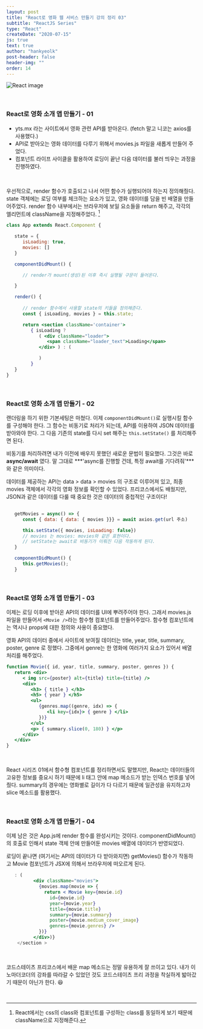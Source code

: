 ```yaml
---
layout: post
title: "React로 영화 웹 서비스 만들기 강의 정리 03"
subtitle: "ReactJS Series"
type: "React"
createDate: "2020-07-15"
js: true
text: true
author: "hankyeolk"
post-header: false
header-img: ""
order: 14
---
```


![React image](https://d1telmomo28umc.cloudfront.net/media/public/thumbnails/reactThumbnail_dKcLQOJ.jpg)

<br>

### React로 영화 소개 앱 만들기 - 01

- yts.mx 라는 사이트에서 영화 관련 API를 받아온다. (fetch 말고 니코는 axios를 사용했다.)
- API로 받아오는 영화 데이터를 다루기 위해서 movies.js 파일을 새롭게 만들어 주었다.
- 컴포넌트 라이프 사이클을 활용하여 로딩이 끝난 다음 데이터를 불러 띄우는 과정을 진행하였다.
<br>

우선적으로, render 함수가 호출되고 나서 어떤 함수가 실행되어야 하는지 정의해줬다. state 객체에는 로딩 여부를 체크하는 요소가 있고, 영화 데이터를 담을 빈 배열을 만들어주었다. render 함수 내부에서는 브라우저에 보일 요소들을 return 해주고, 각각의 엘리먼트에 className을 지정해주었다. [^1]
<br>

```jsx
class App extends React.Component {

   state = {
      isLoading: true,
      movies: []
   }

   componentDidMount() {

      // render가 mount(생성)된 이후 즉시 실행될 구문이 들어온다.

   }

   render() {
      
      // render 함수에서 사용할 state의 키들을 정의해준다. 
      const { isLoading, movies } = this.state;

      return <section className='container'> 
         { isLoading ?
            ( <div className="loader">
               <span className="loader_text">Loading</span>
            </div> ) : (

            )
         }
   }
}
```

<br>

### React로 영화 소개 앱 만들기 - 02

랜더링을 하기 위한 기본세팅은 마쳤다. 이제 `componentDidMount()`로 실행시킬 함수를 구성해야 한다. 그 함수는 비동기로 처리가 되는데, API를 이용하여 JSON 데이터를 받아와야 한다. 그 다음 기존의 state를 다시 set 해주는 `this.setState()` 를 처리해주면 된다. 
<br>

비동기를 처리하려면 내가 이전에 배우지 못했던 새로운 문법이 필요했다. 그것은 바로 **async/await** 였다. 말 그대로 ***'async를 진행할 건데, 특정 await를 기다려줘'***와 같은 의미이다.
<br>

데이터를 제공하는 API는 data > data > movies 의 구조로 이루어져 있고, 최종 movies 객체에서 각각의 영화 정보를 확인할 수 있었다. 프리코스에서도 배웠지만, JSON과 같은 데이터를 다룰 때 중요한 것은 데이터의 중첩적인 구조이다!
<br>

```jsx
   
   getMovies = async() => {
      const { data: { data: { movies }}} = await axios.get(url 주소)

      this.setState({ movies, isLoading: false})
      // movies 는 movies: movies와 같은 표현이다.
      // setState는 await로 비동기가 이뤄진 다음 작동하게 된다.
   } 

   componentDidMount() {
      this.getMovies();
   }

```

<br>

### React로 영화 소개 앱 만들기 - 03

이제는 로딩 이후에 받아온 API의 데이터를 UI에 뿌려주어야 한다. 그래서 movies.js 파일을 만들어서 `<Movie />`라는 함수형 컴포넌트를 만들어주었다. 함수형 컴포넌트에는 역시나 props에 대한 정의와 사용이 중요했다. 
<br>

영화 API의 데이터 중에서 사이트에 보여질 데이터는 title, year, title, summary, poster, genre 로 정했다. 그중에서 genre는 한 영화에 여러가지 요소가 있어서 배열 처리를 해주었다.
<br>

```jsx
function Movie({ id, year, title, summary, poster, genres }) {
   return <div>
      < img src={poster} alt={title} title={title} />
      <div>
         <h3> { title } </h3>
         <h5> { year } </h5>
         <ul>
            {genres.map((genre, idx) => {
               <li key={idx}> { genre } </li>
            })}
         </ul>   
         <p> { summary.slice(0, 180) } </p>
      </div>
   </div>
}
```
<br>

React 시리즈 01에서 함수형 컴포넌트를 정리하면서도 말했지만, React는 데이터들의 고유한 정보를 중요시 하기 때문에 li 태그 안에 map 메소드가 받는 인덱스 번호를 넣어줬다. summary의 경우에는 영화별로 길이가 다 다르기 때문에 일관성을 유지하고자 slice 메소드를 활용했다.

<br>

### React로 영화 소개 앱 만들기 - 04

이제 남은 것은 App.js에 render 함수를 완성시키는 것이다. componentDidMount() 의 호출로 인해서 state 객체 안에 만들어둔 movies 배열에 데이터가 반영되었다. 
<br>

로딩이 끝나면 (여기서는 API의 데이터가 다 받아와지면) getMovies() 함수가 작동하고 Movie 컴포넌트가 JSX에 의해서 브라우저에 떠오르게 된다.
<br>

```jsx
   : (
          <div className="movies">
            {movies.map(movie => {
              return < Movie key={movie.id}
                id={movie.id}
                year={movie.year}
                title={movie.title}
                summary={movie.summary}
                poster={movie.medium_cover_image}
                genres={movie.genres} />
            })}
          </div>)}
    </section >
```

<br>

코드스테이츠 프리코스에서 배운 map 메소드는 정말 유용하게 잘 쓰이고 있다. 내가 이 노마더코더의 강좌를 따라갈 수 있었던 것도 코드스테이츠 프리 과정을 착실하게 밟아갔기 때문이 아닌가 한다. 😆

<br>

[^1]: React에서는 css의 class와 컴포넌트를 구성하는 class를 동일하게 보기 때문에 className으로 지정해준다.